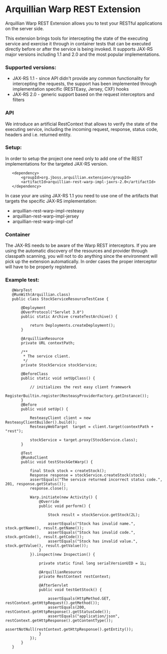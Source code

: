 Arquillian Warp REST Extension
===
Arquillian Warp REST Extension allows you to test your RESTful applications on the server side.

This extension brings tools for intercepting the state of the executing service and exercise it through in container
tests that can be executed directly before or after the service is being invoked. It supports JAX-RS major versions
including 1.1 and 2.0 and the most popular implementations.

### Supported versions:
* JAX-RS 1.1 - since API didn't provide any common functionality for intercepting the requests, the support has been
               implemented through implementation specific (RESTEasy, Jersey, CXF) hooks
* JAX-RS 2.0 - generic support based on the request interceptors and filters

### API
We introduce an artificial RestContext that allows to verify the state of the executing service, including the
incoming request, response, status code, headers and i.e. returned entity.

### Setup:

In order to setup the project one need only to add one of the REST implementations for the targeted JAX-RS version.

```
   <dependency>
       <groupId>org.jboss.arquillian.extension</groupId>
       <artifactId>arquillian-rest-warp-impl-jaxrs-2.0</artifactId>
   </dependency>
```

In case your are using JAX-RS 1.1 you need to use one of the artifacts that targets the specific JAX-RS implementation:
* arquillian-rest-warp-impl-resteasy
* arquillian-rest-warp-impl-jersey
* arquillian-rest-warp-impl-cxf

### Container
The JAX-RS needs to be aware of the Warp REST interceptors. If you are using the automatic discovery of the resources
and provider through classpath scanning, you will not to do anything since the environment will pick up the extension
automatically. In order cases the proper interceptor will have to be properly registered.

### Example test:

```
   @WarpTest
   @RunWith(Arquillian.class)
   public class StockServiceResourceTestCase {

       @Deployment
       @OverProtocol("Servlet 3.0")
       public static Archive createTestArchive() {

           return Deployments.createDeployment();
       }

       @ArquillianResource
       private URL contextPath;

       /**
        * The service client.
        */
       private StockService stockService;

       @BeforeClass
       public static void setUpClass() {

           // initializes the rest easy client framework
           RegisterBuiltin.register(ResteasyProviderFactory.getInstance());
       }
       @Before
       public void setUp() {

           ResteasyClient client = new ResteasyClientBuilder().build();
           ResteasyWebTarget  target = client.target(contextPath + "rest");

           stockService = target.proxy(StockService.class);
       }

       @Test
       @RunAsClient
       public void testStockGetWarp() {

           final Stock stock = createStock();
           Response response = stockService.createStock(stock);
           assertEquals("The service returned incorrect status code.", 201, response.getStatus());
           response.close();

           Warp.initiate(new Activity() {
               @Override
               public void perform() {

                   Stock result = stockService.getStock(2L);

                   assertEquals("Stock has invalid name.", stock.getName(), result.getName());
                   assertEquals("Stock has invalid code.", stock.getCode(), result.getCode());
                   assertEquals("Stock has invalid value.", stock.getValue(), result.getValue());
               }
           }).inspect(new Inspection() {

               private static final long serialVersionUID = 1L;

               @ArquillianResource
               private RestContext restContext;

               @AfterServlet
               public void testGetStock() {

                   assertEquals(HttpMethod.GET, restContext.getHttpRequest().getMethod());
                   assertEquals(200, restContext.getHttpResponse().getStatusCode());
                   assertEquals("application/json", restContext.getHttpResponse().getContentType());
                   assertNotNull(restContext.getHttpResponse().getEntity());
               }
           });
       }
   }
```

